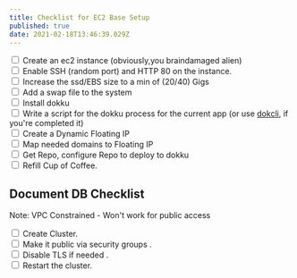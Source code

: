 ```yaml
---
title: Checklist for EC2 Base Setup
published: true
date: 2021-02-18T13:46:39.029Z
---
```


<label><input type="checkbox" class="task-item list-style-none" /> Create an ec2
instance (obviously,you braindamaged alien) </label>
<br/>
<label><input type="checkbox" class="task-item list-style-none" /> Enable SSH
(random port) and HTTP 80 on the instance.</label>
<br/>
<label><input type="checkbox" class="task-item list-style-none" /> Increase the
ssd/EBS size to a min of (20/40) Gigs</label>
<br/>
<label><input type="checkbox" class="task-item list-style-none" /> Add a swap
file to the system</label>
<br/>
<label><input type="checkbox" class="task-item list-style-none" /> Install
dokku</label>
<br/>
<label><input type="checkbox" class="task-item list-style-none" /> Write a
script for the dokku process for the current app (or use
[dokcli](https://github.com/barelyhuman/dokcli), if you're completed it)</label>
<br/>
<label><input type="checkbox" class="task-item list-style-none" /> Create a
Dynamic Floating IP</label>
<br/>
<label><input type="checkbox" class="task-item list-style-none" /> Map needed
domains to Floating IP</label>
<br/>
<label><input type="checkbox" class="task-item list-style-none" /> Get Repo,
configure Repo to deploy to dokku </label>
<br/>
<label><input type="checkbox" class="task-item list-style-none" /> Refill Cup of
Coffee.</label>

## Document DB Checklist

Note: VPC Constrained - Won't work for public access

<label><input type="checkbox" class="task-item list-style-none" /> Create
Cluster.</label>
<br/>
<label><input type="checkbox" class="task-item list-style-none" /> Make it
public via security groups .</label>
<br/>
<label><input type="checkbox" class="task-item list-style-none" /> Disable TLS
if needed .</label>
<br/>
<label><input type="checkbox" class="task-item list-style-none" /> Restart the
cluster.</label>
<br/>
